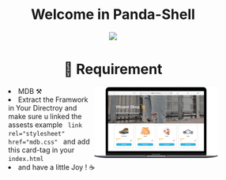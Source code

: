 <h1 align="center"> Welcome in Panda-Shell</h1>  

<p align="center"> 
<img  src="https://lh3.googleusercontent.com/pw/AL9nZEUCzmajmieNCvP6dHs1CLHMSX5O9X7VmDmGgQQXlTrY1xknikbuH74r5XH_-cOWn9hjVszqXspjraWyHcKMqeqzdbRRztQ4Vz8Xf7oOk8x7VFlG9a3hyWDFapdUcELNtoYOwYwm0A-B3mkNUHNobROB=w598-h667-no?authuser=0" width="40%">
</p>


<h1 align="center">  🔌 Requirement </h1>    

<figure>
<li> <img align="right" src="Images/mobile%20(6).png" width="250" />MDB ⚒ </li> 
<li> Extract the Framwork in Your Directroy and make sure u linked the assests example <code> link rel="stylesheet" href="mdb.css" </code> and add this card-tag in your <code> index.html </code></li>  
<li> and have a little Joy ! ☕️  </li> 
</figcaption>
</figure>
